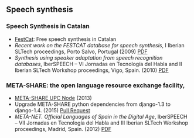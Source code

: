 Speech synthesis
----------------

### Speech Synthesis in Catalan

 - [FestCat](http://festcat.talp.cat): Free speech synthesis in Catalan
 - *Recent work on the FESTCAT database for speech synthesis*, I Iberian SLTech
   proceedings, Porto Salvo, Portugal (2009) [PDF](/mypermanent.php?slug=festcat2009)
 - *Synthesis using speaker adaptation from speech recognition databases*,
   IberSPEECH – VI Jornadas en Tecnología del Habla and II Iberian
   SLTech Workshop proceedings, Vigo, Spain. (2010) [PDF](/mypermanent.php?slug=fala2010)

### META-SHARE: the open language resource exchange facility,

 - [META-SHARE UPC Node](http://metashare.talp.cat) (2013)
 - Upgrade META-SHARE python dependencies from django-1.3 to django-1.4. (2015) 
   [Pull Request](https://github.com/metashare/META-SHARE/pull/758)
 - *META-NET. Official Languages of Spain in the Digital Age*, IberSPEECH – VII
   Jornadas en Tecnología del Habla and III Iberian SLTech Workshop proceedings,
   Madrid, Spain. (2012) [PDF](/mypermanent.php?slug=metanetproceedings2012)

